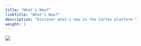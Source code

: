 ```yaml
---
title: "What's New?"
linkTitle: "What's New?"
description: "Discover what's new in the Cortex platform."
weight: 1
---
```


<img src="/images/work-in-progress.jpg">
